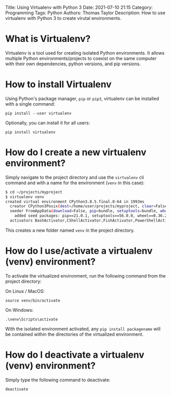 Title: Using Virtualenv with Python 3
Date: 2021-07-10 21:15
Category: Programming
Tags: Python
Authors: Thomas Taylor
Description: How to use virtualenv with Python 3 to create virutal environments.

# What is Virtualenv?

Virtualenv is a tool used for creating isolated Python environments. It allows multiple Python environments/projects to coexist on the same computer with their own dependencies, python versions, and pip versions.

# How to install Virtualenv

Using Python's package manager, `pip` or `pip3`, virtualenv can be installed with a single command:

```
pip install --user virtualenv
```

Optionally, you can install it for all users:

```
pip install virtualenv
```

# How do I create a new virtualenv environment?

Simply navigate to the project directory and use the `virtualenv` cli command and with a name for the environment (`venv` in this case):

```bash
$ cd ~/projects/myproject
$ virtualenv venv
created virtual environment CPython3.8.5.final.0-64 in 1993ms
  creator CPython3Posix(dest=/home/user/projects/myproject, clear=False, no_vcs_ignore=False, global=False)
  seeder FromAppData(download=False, pip=bundle, setuptools=bundle, wheel=bundle, via=copy, app_data_dir=/home/user/.local/share/virtualenv)
    added seed packages: pip==21.0.1, setuptools==56.0.0, wheel==0.36.2
  activators BashActivator,CShellActivator,FishActivator,PowerShellActivator,PythonActivator,XonshActivator
``` 

This creates a new folder named `venv` in the project directory.

# How do I use/activate a virtualenv (venv) environment?

To activate the virtualized environment, run the following command from the project directory:

On Linux / MacOS:

```
source venv/bin/activate
```

On Windows:

```
.\venv\Scripts\activate
```

With the isolated environment activated, any `pip install packagename` will be contained within the directories of the virtualized environment.

# How do I deactivate a virtualenv (venv) environment?

Simply type the following command to deactivate:

```bash
deactivate
```
